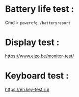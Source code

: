 # Battery life test :
Cmd > `powercfg /batteryreport`
# Display test : 
https://www.eizo.be/monitor-test/
# Keyboard test :
https://en.key-test.ru/
